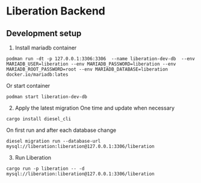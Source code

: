 # Liberation Backend

## Development setup
1. Install mariadb container
```shell
podman run -dt -p 127.0.0.1:3306:3306  --name liberation-dev-db  --env MARIADB_USER=liberation --env MARIADB_PASSWORD=liberation --env MARIADB_ROOT_PASSWORD=root --env MARIADB_DATABASE=liberation docker.io/mariadb:lates
```
Or start container
```shell
podman start liberation-dev-db
```

2. Apply the latest migration
One time and update when necessary
```shell
cargo install diesel_cli
```

On first run and after each database change
```shell
diesel migration run --database-url mysql://liberation:liberation@127.0.0.1:3306/liberation
```

3. Run Liberation
```shell
cargo run -p liberation -- -d mysql://liberation:liberation@127.0.0.1:3306/liberation
```
